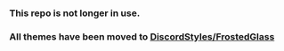 ### This repo is not longer in use.
### All themes have been moved to [DiscordStyles/FrostedGlass](https://github.com/DiscordStyles/FrostedGlass)

